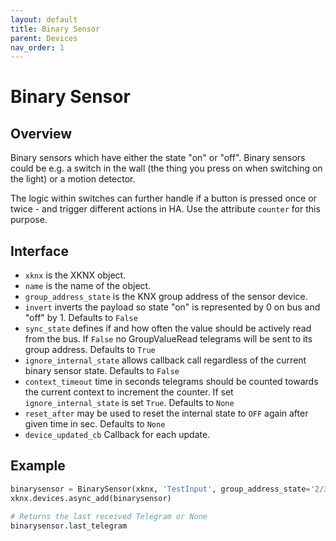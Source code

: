 ```yaml
---
layout: default
title: Binary Sensor
parent: Devices
nav_order: 1
---
```


# Binary Sensor

## [](#header-2)Overview

Binary sensors which have either the state "on" or "off". Binary sensors could be e.g. a switch in the wall (the thing you press on when switching on the light) or a motion detector.

The logic within switches can further handle if a button is pressed once or twice - and trigger different actions in HA. Use the attribute `counter` for this purpose.

## [](#header-2)Interface

- `xknx` is the XKNX object.
- `name` is the name of the object.
- `group_address_state` is the KNX group address of the sensor device.
- `invert` inverts the payload so state "on" is represented by 0 on bus and "off" by 1. Defaults to `False`
- `sync_state` defines if and how often the value should be actively read from the bus. If `False` no GroupValueRead telegrams will be sent to its group address. Defaults to `True`
- `ignore_internal_state` allows callback call regardless of the current binary sensor state. Defaults to `False`
- `context_timeout` time in seconds telegrams should be counted towards the current context to increment the counter. If set `ignore_internal_state` is set `True`. Defaults to `None`
- `reset_after` may be used to reset the internal state to `OFF` again after given time in sec. Defaults to `None`
- `device_updated_cb` Callback for each update.

## [](#header-2)Example

```python
binarysensor = BinarySensor(xknx, 'TestInput', group_address_state='2/3/4')
xknx.devices.async_add(binarysensor)

# Returns the last received Telegram or None
binarysensor.last_telegram
```
